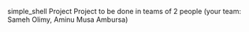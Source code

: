 simple_shell Project
Project to be done in teams of 2 people (your team: Sameh Olimy, Aminu Musa Ambursa)
